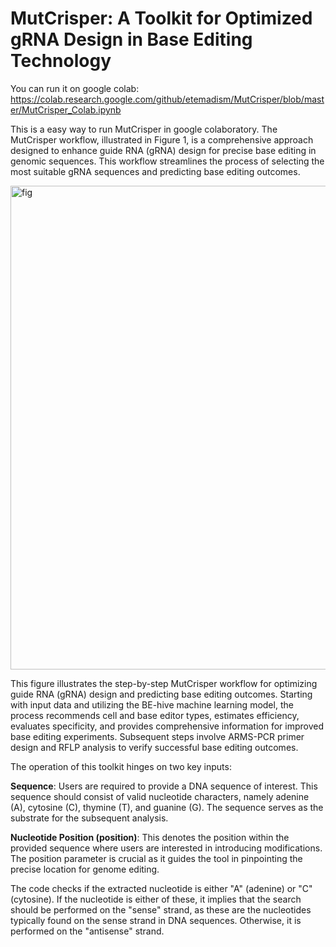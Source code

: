 # MutCrisper: A Toolkit for Optimized gRNA Design in Base Editing Technology

You can run it on google colab: https://colab.research.google.com/github/etemadism/MutCrisper/blob/master/MutCrisper_Colab.ipynb 


This is a easy way to run MutCrisper in google colaboratory. The MutCrisper workflow, illustrated in Figure 1, is a comprehensive approach designed to enhance guide RNA (gRNA) design for precise base editing in genomic sequences. This workflow streamlines the process of selecting the most suitable gRNA sequences and predicting base editing outcomes.


<img width="774" alt="fig" src="https://github.com/etemadism/MutCrisper/assets/135605381/777f9800-744f-4cd7-be8f-d3388021e01f">

This figure illustrates the step-by-step MutCrisper workflow for optimizing guide RNA (gRNA) design and predicting base editing outcomes. Starting with input data and utilizing the BE-hive machine learning model, the process recommends cell and base editor types, estimates efficiency, evaluates specificity, and provides comprehensive information for improved base editing experiments. Subsequent steps involve ARMS-PCR primer design and RFLP analysis to verify successful base editing outcomes.


The operation of this toolkit hinges on two key inputs:

**Sequence**: Users are required to provide a DNA sequence of interest. This sequence should consist of valid nucleotide characters, namely adenine (A), cytosine (C), thymine (T), and guanine (G). The sequence serves as the substrate for the subsequent analysis. 

**Nucleotide Position (position)**: This denotes the position within the provided sequence where users are interested in introducing modifications. The position parameter is crucial as it guides the tool in pinpointing the precise location for genome editing.

The code checks if the extracted nucleotide is either "A" (adenine) or "C" (cytosine). If the nucleotide is either of these, it implies that the search should be performed on the "sense" strand, as these are the nucleotides typically found on the sense strand in DNA sequences. Otherwise, it is performed on the "antisense" strand. 

